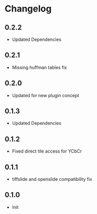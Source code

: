 # Changelog

## 0.2.2

- Updated Dependencies

## 0.2.1

- Missing huffman tables fix

## 0.2.0

- Updated for new plugin concept

## 0.1.3

- Updated Dependencies

## 0.1.2

- Fixed direct tile access for YCbCr

## 0.1.1

- tiffslide and openslide compatibility fix

## 0.1.0

- Init
